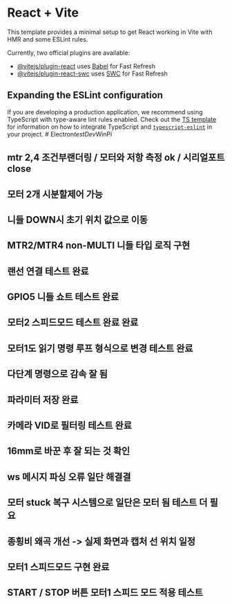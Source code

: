 # React + Vite

This template provides a minimal setup to get React working in Vite with HMR and some ESLint rules.

Currently, two official plugins are available:

- [@vitejs/plugin-react](https://github.com/vitejs/vite-plugin-react/blob/main/packages/plugin-react) uses [Babel](https://babeljs.io/) for Fast Refresh
- [@vitejs/plugin-react-swc](https://github.com/vitejs/vite-plugin-react/blob/main/packages/plugin-react-swc) uses [SWC](https://swc.rs/) for Fast Refresh

## Expanding the ESLint configuration

If you are developing a production application, we recommend using TypeScript with type-aware lint rules enabled. Check out the [TS template](https://github.com/vitejs/vite/tree/main/packages/create-vite/template-react-ts) for information on how to integrate TypeScript and [`typescript-eslint`](https://typescript-eslint.io) in your project.
#   E l e c t r o n _ t e s t D e v _ W i n P i 
 
 

## mtr 2,4 조건부랜더링 / 모터와 저항 측정 ok / 시리얼포트 close
## 모터 2개 시분할제어 가능 
## 니들 DOWN시 초기 위치 값으로 이동
## MTR2/MTR4 non-MULTI 니들 타입 로직 구현
## 랜선 연결 테스트 완료 
## GPIO5 니들 쇼트 테스트 완료
## 모터2 스피드모드 테스트 완료 완료
## 모터1도 읽기 명령 루프 형식으로 변경 테스트 완료
## 다단계 명령으로 감속 잘 됨 
## 파라미터 저장 완료
## 카메라 VID로 필터링 테스트 완료
## 16mm로 바꾼 후 잘 되는 것 확인
## ws 메시지 파싱 오류 일단 해결결
## 모터 stuck 복구 시스템으로 일단은 모터 됨 테스트 더 필요 
## 종횡비 왜곡 개선 -> 실제 화면과 캡처 선 위치 일정  
## 모터1 스피드모드 구현 완료
## START / STOP 버튼 모터1 스피드 모드 적용 테스트
